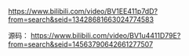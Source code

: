 https://www.bilibili.com/video/BV1EE411p7dD?from=search&seid=13428681663024774583

源码： https://www.bilibili.com/video/BV1u4411D79E?from=search&seid=14563790642661277507